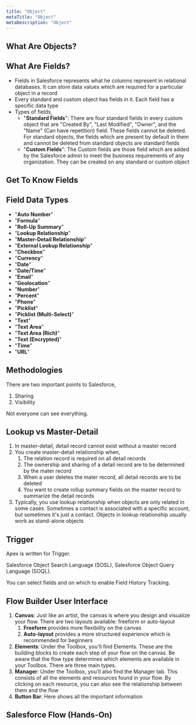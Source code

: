 ```yaml
---
title: "Object"
metaTitle: "Object"
metaDescription: "Object"
---
```


## What Are Objects?

## What Are Fields?

- Fields in Salesforce represents what he columns represent in relational databases. It can store data values which are required for a particular object in a record
- Every standard and custom object has fields in it. Each field has a specific data type
- Types of fields,
  - "**Standard Fields**": There are four standard fields in every custom object that are "Created By", "Last Modified", "Owner", and the "Name" (Can have repetition) field. These fields cannot be deleted. For standard objects, the fields which are present by default in them and cannot be deleted from standard objects are standard fields
  - "**Custom Fields**": The Custom fields are those field which are added by the Salesforce admin to meet the business requirements of any organization. They can be created on any standard or custom object

## Get To Know Fields

## Field Data Types

- "**Auto Number**"
- "**Formula**"
- "**Roll-Up Summary**"
- "**Lookup Relationship**"
- "**Master-Detail Relationship**"
- "**External Lookup Relationship**"
- "**Checkbox**"
- "**Currency**"
- "**Date**"
- "**Date/Time**"
- "**Email**"
- "**Geolocation**"
- "**Number**"
- "**Percent**"
- "**Phone**"
- "**Picklist**"
- "**Picklist (Multi-Select)**"
- "**Text**"
- "**Text Area**"
- "**Text Area (Rich)**"
- "**Text (Encrypted)**"
- "**Time**"
- "**URL**"

## Methodologies

There are two important points to Salesforce,

1. Sharing
2. Visibility

Not everyone can see everything.

## Lookup vs Master-Detail

1. In master-detail, detail record cannot exist without a master record
2. You create master-detail relationship when,
   1. The relation record is required on all detail records
   2. The ownership and sharing of a detail record are to be determined by the mater record
   3. When a user deletes the mater record, all detail records are to be deleted
   4. You want to create rollup summary fields on the master record to summarize the detail records
3. Typically, you use lookup relationship when objects are only related in some cases. Sometimes a contact is associated with a specific account, but sometimes it's just a contact. Objects in lookup relationship usually work as stand-alone objects

## Trigger

Apex is written for Trigger.

Salesforce Object Search Language (SOSL), Salesforce Object Query Language (SOQL).

You can select fields and on which to enable Field History Tracking.

## Flow Builder User Interface

1. **Canvas**: Just like an artist, the canvas is where you design and visualize your flow. There are two layouts available: freeform or auto-layout
   1. **Freeform** provides more flexibility on the canvas
   2. **Auto-layout** provides a more structured experience which is recommended for beginners
2. **Elements**: Under the Toolbox, you'll find Elements. These are the building blocks to create each step of your flow on the canvas. Be aware that the flow type determines which elements are available in your Toolbox. There are three main types.
3. **Manager**: Under the Toolbox, you'll also find the Manager tab. This consists of all the elements and resources found in your flow. By clicking on each resource, you can also see the relationship between them and the flow
4. **Button Bar**: Here shows all the important information

## Salesforce Flow (Hands-On)


